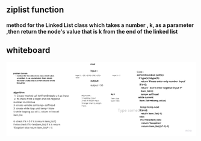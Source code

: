 ## ziplist function 

#### method for the Linked List class which takes a number , k, as a parameter ,then  return the node's value that is k from the end of the linked list



## whiteboard 

![zip-list](./zip_list.jpg)